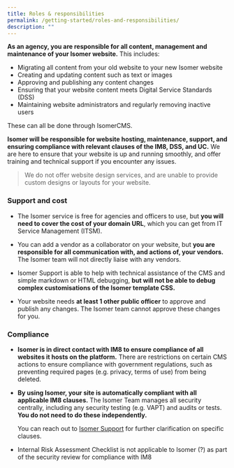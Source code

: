 ```yaml
---
title: Roles & responsibilities
permalink: /getting-started/roles-and-responsibilities/
description: ""
---
```

**As an agency, you are responsible for all content, management and maintenance of your Isomer website.** This includes:

- Migrating all content from your old website to your new Isomer website
- Creating and updating content such as text or images
- Approving and publishing any content changes
- Ensuring that your website content meets Digital Service Standards (DSS)
- Maintaining website administrators and regularly removing inactive users

These can all be done through IsomerCMS.

**Isomer will be responsible for website hosting, maintenance, support, and ensuring compliance with relevant clauses of the IM8, DSS, and UC.** We are here to ensure that your website is up and running smoothly, and offer training and technical support if you encounter any issues.

> We do not offer website design services, and are unable to provide custom designs or layouts for your website.

### Support and cost 
- The Isomer service is free for agencies and officers to use, but **you will need to cover the cost of your domain URL**, which you can get from IT Service Management (ITSM).

- You can add a vendor as a collaborator on your website, but **you are responsible for all communication with, and actions of, your vendors.** The Isomer team will not directly liaise with any vendors. 

- Isomer Support is able to help with technical assistance of the CMS and simple markdown or HTML debugging, **but will not be able to debug complex customisations of the Isomer template CSS.**

- Your website needs **at least 1 other public officer** to approve and publish any changes. The Isomer team cannot approve these changes for you.


### Compliance
- **Isomer is in direct contact with IM8 to ensure compliance of all websites it hosts on the platform.** There are restrictions on certain CMS actions to ensure compliance with government regulations, such as preventing required pages (e.g. privacy, terms of use) from being deleted.
- **By using Isomer, your site is automatically compliant with all applicable IM8 clauses.** The Isomer Team manages all security centrally, including any security testing (e.g. VAPT) and audits or tests. **You do not need to do these independently.**

	You can reach out to [Isomer Support](mailto:%20support@isomer.gov.sg) for further clarification on specific clauses.

- Internal Risk Assessment Checklist is not applicable to Isomer (?) as part of the security review for compliance with IM8